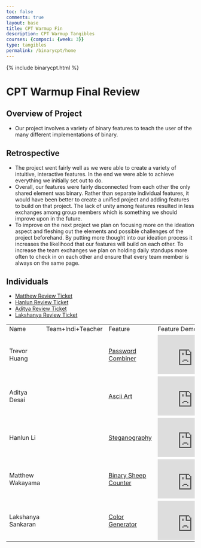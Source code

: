 ```yaml
---
toc: false
comments: true
layout: base
title: CPT Warmup Fin
description: CPT Warmup Tangibles
courses: {compsci: {week: 3}}
type: tangibles
permalink: /binarycpt/home
---
```


{% include binarycpt.html %}


<div class="snow_wrap">
    <div class="snow"></div>
</div>

# CPT Warmup Final Review

## Overview of Project
- Our project involves a variety of binary features to teach the user of the many different implementations of binary. 
## Retrospective
- The project went fairly well as we were able to create a variety of intuitive, interactive features. In the end we were able to achieve everything we initially set out to do.
- Overall, our features were fairly disconnected from each other the only shared element was binary. Rather than separate individual features, it would have been better to create a unified project and adding features to build on that project. The lack of unity among features resulted in less exchanges among group members which is something we should improve upon in the future. 
- To improve on the next project we plan on focusing more on the ideation aspect and fleshing out the elements and possible challenges of the project beforehand. By putting more thought into our ideation process it increases the likelihood that our features will build on each other. To increase the team exchanges we plan on holding daily standups more often to check in on each other and ensure that every team member is always on the same page. 

## Individuals
- <a href="https://github.com/M8tth3/m8th3_2.0/issues/1">Matthew Review Ticket</a>
- <a href="https://github.com/trevorhuang1/cpt_warmup/issues/8">Hanlun Review Ticket</a>
- <a href="https://github.com/ad1tyad3sa1/studentCSP/issues/1">Aditya Review Ticket</a>
- <a href="https://github.com/trevorhuang1/cpt_warmup/issues/4">Lakshanya Review Ticket</a>

<table>
    <tbody>
        <tr>
            <td>Name</td>
            <td>Team+Indi+Teacher</td>
            <td>Feature</td>
            <td>Feature Demo</td>
            <td>Issues</td>
            <td>Key Commit(s)</td>
            <td>Analytics</td>
        </tr>
        <tr>
            <td>Trevor Huang</td>
            <td></td>
            <td><a href="https://trevorhuang1.github.io/cpt_warmup//binarycpt/password-combiner">Password Combiner</a></td>
            <td><iframe width="186" height="105" src="https://www.youtube.com/embed/2r-a3uKsKcQ?si=1EjfRtFTQFguLgZ1" title="YouTube video player" frameborder="0" allow="accelerometer; autoplay; clipboard-write; encrypted-media; gyroscope; picture-in-picture; web-share" allowfullscreen></iframe></td>
            <td><a href="https://github.com/trevorhuang1/cpt_warmup/issues/5">My Issue</a></td>
            <td><a href="https://github.com/trevorhuang1/cpt_warmup/commit/f96393709dc9e6e1c28a78b33005e64f71fac3ce">Elementary password combiner</a>, <a href="https://github.com/trevorhuang1/cpt_warmup/commit/a90b7064a68e6d0c694ba5efe179a28a4ed293ee">Animation</a></td>
            <td><a href="https://github.com/trevorhuang1">Profile</a>,<a href="https://github.com/trevorhuang1/cpt_warmup/actions?query=actor:trevorhuang1">Workflow</a>
        </tr>
<!--  -->
        <tr>
            <td>Aditya Desai</td>
            <td></td>
            <td><a href="https://trevorhuang1.github.io/cpt_warmup//binarycpt/ascii-art">Ascii Art</a></td>
            <td><iframe width="186" height="105" src="https://www.youtube.com/embed/sgBVGWAV_W0?si=BgjFlQyOgEl-fWmd" title="YouTube video player" frameborder="0" allow="accelerometer; autoplay; clipboard-write; encrypted-media; gyroscope; picture-in-picture; web-share" allowfullscreen></iframe></td>
            <td><a href="https://github.com/trevorhuang1/cpt_warmup/issues/6">My Issue</a></td>
            <td><a href="https://github.com/trevorhuang1/cpt_warmup/commit/8d2ce0585463927361336e4c41df17ed84b469e7">Ascii Art Program/Canvas</a></td>
            <td><a href="https://github.com/ad1tyad3sa1">Profile</a>,<a href="https://github.com/trevorhuang1/cpt_warmup/actions?query=actor%3Aad1tyad3sa1">Workflow</a></td>
        </tr>
        <tr>
            <td>Hanlun Li<td>
            <td><a href="https://trevorhuang1.github.io/cpt_warmup//binarycpt/steganography">Steganography</a></td>
            <td><iframe width="186" height="105" src="https://www.youtube.com/embed/DxeNFm_G2BY?si=JbQiivypj5Bewpwa" title="YouTube video player" frameborder="0" allow="accelerometer; autoplay; clipboard-write; encrypted-media; gyroscope; picture-in-picture; web-share" allowfullscreen></iframe></td>
            <td><a href="https://github.com/trevorhuang1/cpt_warmup/issues/3">My Issue</a></td>
            <td><a href="https://github.com/trevorhuang1/cpt_warmup/commit/19b5222fb5bb63762c1bba148aca17f166b11b13">Stego</a></td>
            <td><a href="https://github.com/hanlunli">Profile</a>,<a href="https://github.com/trevorhuang1/cpt_warmup/actions?query=actor%3Ahanlunli">Workflow</a></td>
        </tr>
        <tr>
            <td>Matthew Wakayama<td>
            <td><a href="https://trevorhuang1.github.io/cpt_warmup//binarycpt/counting-sheep">Binary Sheep Counter</a></td>
            <td><iframe width="186" height="105" src="https://www.youtube.com/embed/pa7BQ9T9C1M?si=7H_47InuzpRYcdYa" title="YouTube video player" frameborder="0" allow="accelerometer; autoplay; clipboard-write; encrypted-media; gyroscope; picture-in-picture; web-share" allowfullscreen></iframe></td>
            <td><a href="https://github.com/trevorhuang1/cpt_warmup/issues/2">Initial Ideation Issue</a></td>
            <td><a href="https://github.com/trevorhuang1/cpt_warmup/commit/2d2963b0421167fcaaa29f84c8629adaeae979be">Christmas SASS</a>, <a href="https://github.com/trevorhuang1/cpt_warmup/commit/91038ae23158fc9fc865837d3a57ceba8d57ab6b">Sheep Random Color Gen</a></td>
            <td><a href="https://github.com/M8tth3">Profile</a>,<a href="https://github.com/trevorhuang1/cpt_warmup/actions?query=actor%3AM8tth3++">Workflow</a></td>
        </tr>
        <tr>
            <td>Lakshanya Sankaran<td>
            <td><a href="https://trevorhuang1.github.io/cpt_warmup//binarycpt/colorgen">Color Generator</a></td>
            <td><iframe width="186" height="105" src="https://www.youtube.com/embed/6kySmN-ALZc?si=Btnus42cAiJR6wyO" title="YouTube video player" frameborder="0" allow="accelerometer; autoplay; clipboard-write; encrypted-media; gyroscope; picture-in-picture; web-share" allowfullscreen></iframe></td>
            <td><a href="https://github.com/trevorhuang1/cpt_warmup/issues/4">Issue (initial concept)</a></td>
            <td><a href="https://github.com/trevorhuang1/cpt_warmup/commit/9da25de7e4f114a33fdb5028e7b4d3d236659a6e">js color generator</a>, <a href="https://github.com/trevorhuang1/cpt_warmup/commit/a9aa10d3a696960b662604dc98f4ea624c7f5fe5">sample color input</a></td>
            <td><a href="https://github.com/lakshusan">Profile</a>,<a href="https://github.com/trevorhuang1/cpt_warmup/actions?query=actor%3Alakshusan">Workflow</a></td>
        </tr>
<!--  -->
    </tbody>
</table>
<!--  -->



<script src="https://utteranc.es/client.js"
        repo="trevorhuang1/cpt_warmup"
        issue-term="pathname"
        theme="github-light"
        crossorigin="anonymous"
        async>
</script>